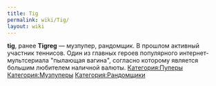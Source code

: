 ```yaml
---
title: Tig
permalink: wiki/Tig/
layout: wiki
---
```


**tig**, ранее **Tigreg** — музпупер, рандомщик. В прошлом активный
участник теннисов. Один из главных героев популярного
интернет-мультсериала "пылающая вагина", согласно которому является
большим любителем наличной валюты.
[Категория:Пуперы](Категория:Пуперы "wikilink")
[Категория:Музпуперы](Категория:Музпуперы "wikilink")
[Категория:Рандомщики](Категория:Рандомщики "wikilink")
